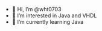 - 👋 Hi, I’m @wht0703
- 👀 I’m interested in Java and VHDL
- 🌱 I’m currently learning Java
<!---
wht0703/wht0703 is a ✨ special ✨ repository because its `README.md` (this file) appears on your GitHub profile.
You can click the Preview link to take a look at your changes.
--->
